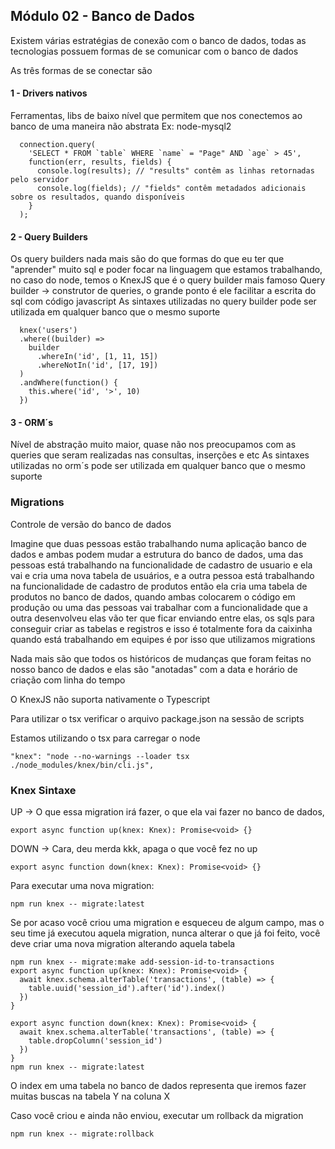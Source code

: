 ## Módulo 02 - Banco de Dados

Existem várias estratégias de conexão com o banco de dados, todas as tecnologias possuem formas de se comunicar com o banco de dados

As três formas de se conectar são

#### 1 - Drivers nativos 
  Ferramentas, libs de baixo nível que permitem que nos conectemos ao banco de uma maneira não abstrata
  Ex: node-mysql2
  ```
    connection.query(
      'SELECT * FROM `table` WHERE `name` = "Page" AND `age` > 45',
      function(err, results, fields) {
        console.log(results); // "results" contêm as linhas retornadas pelo servidor
        console.log(fields); // "fields" contêm metadados adicionais sobre os resultados, quando disponíveis
      }
    );
  ```
#### 2 - Query Builders
  Os query builders nada mais são do que formas do que eu ter que "aprender" muito sql e poder focar na linguagem que estamos trabalhando, no caso do node, temos o KnexJS que é o query builder mais famoso
  Query builder -> construtor de queries, o grande ponto é ele facilitar a escrita do sql com código javascript
  As sintaxes utilizadas no query builder pode ser utilizada em qualquer banco que o mesmo suporte
  ```
    knex('users')
    .where((builder) =>
      builder
        .whereIn('id', [1, 11, 15])
        .whereNotIn('id', [17, 19])
    )
    .andWhere(function() {
      this.where('id', '>', 10)
    })
  ```

#### 3 - ORM´s
  Nível de abstração muito maior, quase não nos preocupamos com as queries que seram realizadas nas consultas, inserções e etc
  As sintaxes utilizadas no orm´s pode ser utilizada em qualquer banco que o mesmo suporte

### Migrations

Controle de versão do banco de dados

Imagine que duas pessoas estão trabalhando numa aplicação banco de dados e ambas podem mudar a estrutura do banco de dados, uma das pessoas está trabalhando na funcionalidade de cadastro de usuario e ela vai e cria uma nova tabela de usuários, e a outra pessoa está trabalhando na funcionalidade de cadastro de produtos então ela cria uma tabela de produtos no banco de dados, quando ambas colocarem o código em produção ou uma das pessoas vai trabalhar com a funcionalidade que a outra desenvolveu elas vão ter que ficar enviando entre elas, os sqls para conseguir criar as tabelas e registros e isso é totalmente fora da caixinha quando está trabalhando em equipes é por isso que utilizamos migrations

Nada mais são que todos os históricos de mudanças que foram feitas no nosso banco de dados e elas são "anotadas" com a data e horário de criação com linha do tempo

O KnexJS não suporta nativamente o Typescript

Para utilizar o tsx verificar o arquivo package.json na sessão de scripts

Estamos utilizando o tsx para carregar o node
```
"knex": "node --no-warnings --loader tsx ./node_modules/knex/bin/cli.js",
```

### Knex Sintaxe

UP -> O que essa migration irá fazer, o que ela vai fazer no banco de dados, 

```
export async function up(knex: Knex): Promise<void> {}
```

DOWN -> Cara, deu merda kkk, apaga o que você fez no up

```
export async function down(knex: Knex): Promise<void> {}
```

Para executar uma nova migration:

```
npm run knex -- migrate:latest
```

Se por acaso você criou uma migration e esqueceu de algum campo, mas o seu time já executou aquela migration, nunca alterar o que já foi feito, você deve criar uma nova migration alterando aquela tabela

```
npm run knex -- migrate:make add-session-id-to-transactions
export async function up(knex: Knex): Promise<void> {
  await knex.schema.alterTable('transactions', (table) => {
    table.uuid('session_id').after('id').index()
  })
}

export async function down(knex: Knex): Promise<void> {
  await knex.schema.alterTable('transactions', (table) => {
    table.dropColumn('session_id')
  })
}
npm run knex -- migrate:latest
```
O index em uma tabela no banco de dados representa que iremos fazer muitas buscas na tabela Y na coluna X

Caso você criou e ainda não enviou, executar um rollback da migration

```
npm run knex -- migrate:rollback
```
